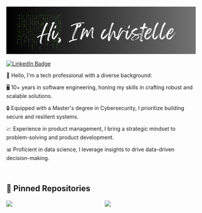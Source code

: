 

![Christelle's GitHub Banner](./assets/banner6.png)

[![LinkedIn Badge](https://img.shields.io/badge/LinkedIn-Profile-informational?style=flat&logo=linkedin&logoColor=white&color=0D76A8)](https://www.linkedin.com/in/christellejoseph/)

👋 Hello, I'm a tech professional with a diverse background:

🖥️ 10+ years in software engineering, honing my skills in crafting robust and scalable solutions.

🔒 Equipped with a Master's degree in Cybersecurity, I prioritize building secure and resilient systems.

📈 Experience in product management, I bring a strategic mindset to problem-solving and product development.

📊 Proficient in data science, I leverage insights to drive data-driven decision-making.

<br>

📌 Pinned Repositories
---
<div style="display: flex; flex-wrap: wrap; justify-content: space-between;">

  <!-- <a href="https://github.com/ChristelleJoseph/Aria-ai" style="flex: 0 0 48%; margin-bottom: 1rem;">
    <img align="center" src="https://github-readme-stats.vercel.app/api/pin/?username=christellejoseph&repo=aria-ai&title_color=ffffff&text_color=c9cacc&icon_color=4AB197&bg_color=1A2B34"/>
  </a> -->

  <a href="https://github.com/ChristelleJoseph/Aria-ai" style="flex: 0 0 48%; margin-bottom: 1rem;">
  <img align="center" src="https://github-readme-stats.vercel.app/api/pin/?username=christellejoseph&repo=aria-ai&title_color=FF69B4&text_color=FFA500&icon_color=4AB197&bg_color=F4E1F9"/>
</a>

  <!-- <a href="https://github.com/ChristelleJoseph/Vulnerability-Management" style="flex: 0 0 48%; margin-bottom: 1rem;">
    <img align="center" src="https://github-readme-stats.vercel.app/api/pin/?username=christellejoseph&repo=Vulnerability-Management&title_color=ffffff&text_color=c9cacc&icon_color=4AB197&bg_color=1A2B34"/>
  </a> -->

<a href="https://github.com/ChristelleJoseph/Vulnerability-Management" style="flex: 0 0 48%; margin-bottom: 1rem;">
  <img align="center" src="https://github-readme-stats.vercel.app/api/pin/?username=christellejoseph&repo=Vulnerability-Management&title_color=FF69B4&text_color=FFA500&icon_color=4AB197&bg_color=F4E1F9"/>
</a>







</div>
